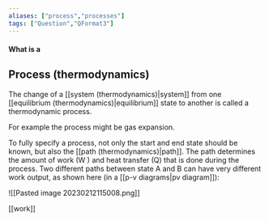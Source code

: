 ```yaml
---
aliases: ["process","processes"]
tags: ["Question","QFormat3"]
---
```


#### What is a
## Process (thermodynamics)
The change of a [[system (thermodynamics)|system]] from one [[equilibrium (thermodynamics)|equilibrium]] state to another is called a thermodynamic process.

For example the process might be gas expansion.

To fully specify a process, not only the start and end state should be known, but also the [[path (thermodynamics)|path]]. The path determines the amount of work (W ) and heat transfer (Q) that is done during the process. Two different paths between state A and B can have very different work output, as shown here (in a [[p-v diagrams|pv diagram]]):

![[Pasted image 20230212115008.png]]

[[work]]